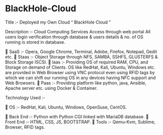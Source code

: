 # BlackHole-Cloud 
Title :- Deployed my Own Cloud “ BlackHole Cloud ”

Description :- Cloud Computing Services Access through web portal All users login verification through database & users details & no. of OS running is stored in database.

 SaaS :- Opera, Google Chrome, Terminal, Adobe, Firefox, Notepad, Gedit etc.
 Staas :- Object Storage through NFS, SAMBA, SSHFS, GLUSTERFS & Block Storage ISCSI.
 Iaas :- Providing OS of required RAM, CPU, and Storage on demand of Clients. OS like RedHat, Kali, Ubuntu, Windows etc. are provided in Web Browser using VNC protocol even using RFID tags by which we can shift our running OS in any devices having NFC support and Web Browsers.
 Paas :- Providing platform like python, java, Ansible, Apache server etc. using Docker & Container.

Technology Used :-

 OS :- RedHat, Kali, Ubuntu, Windows, OpenSuse, CentOS.

 Back End :- Python with Python CGI linked with MariaDB database.
 Front End :- HTML, CSS, JS, BOOTSTRAP.
 Tools :- Qemu-Kvm, Sublime, Browser, RFID tags.
